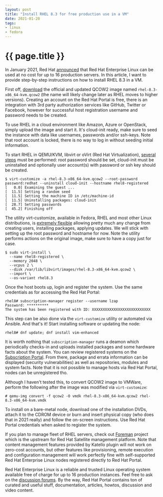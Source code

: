 ```yaml
---
layout: post
title: "Install RHEL 8.3 for free production use in a VM"
date: 2021-01-20
tags:
- linux
- fedora
---
```

{{ page.title }}
================

In January 2021, Red Hat
[announced](https://www.redhat.com/en/blog/new-year-new-red-hat-enterprise-linux-programs-easier-ways-access-rhel)
that Red Hat Enterprise Linux can be used at no cost for up to 16 production
servers. In this article, I want to provide step-by-step instructions on how to
install RHEL 8.3 in a VM.

First off, [download](https://access.redhat.com/downloads) the official and
updated QCOW2 image named `rhel-8.3-x86_64-kvm.qcow2` (the name will likely
change later as RHEL moves to higher versions). Creating an account on the Red
Hat Portal is free, there is an integration with 3rd party authorization
services like GitHub, Twitter or Facebook, however for successful host
registration username and password needs to be created.

To use RHEL in a cloud environment like Amazon, Azure or OpenStack, simply
upload the image and start it. It's cloud-init ready, make sure to seed the
instance with data like usernames, passwords and/or ssh-keys. Note that root
account is locked, there is no way to log in without seeding initial
information.

To start RHEL in QEMU/KVM, libvirt or oVirt (Red Hat Virtualization), [several
steps](https://access.redhat.com/solutions/641193) must be performed: root
password should be set, cloud-init must be uninstalled and optionally user
account(s) with password or ssh key should be created.

    $ virt-customize -a rhel-8.3-x86_64-kvm.qcow2 --root-password password:redhat --uninstall cloud-init --hostname rhel8-registered
    [   0.0] Examining the guest ...
    [  11.5] Setting a random seed
    [  11.5] Setting the machine ID in /etc/machine-id
    [  11.5] Uninstalling packages: cloud-init
    [  28.7] Setting passwords
    [  45.2] Finishing off

The utility virt-customize, available in Fedora, RHEL and most other Linux
distributions, is [extremely
flexible](https://libguestfs.org/virt-customize.1.html) allowing pretty much
any change from creating users, installing packages, applying updates. We will
stick with setting up the root password and hostname for now. Note the utility
performs actions on the original image, make sure to have a copy just for case.

    $ sudo virt-install \
      --name rhel8-registered \
      --memory 2048 \
      --vcpus 2 \
      --disk /var/lib/libvirt/images/rhel-8.3-x86_64-kvm.qcow2 \
      --import \
      --os-variant rhel8.3

Once the host boots up, login and register the system. Use the same credentials
as for accessing the Red Hat Portal:

    rhel8# subscription-manager register --username lzap
    Password: **********
    The system has been registered with ID: XXXXXXXXXXXXXXXXXXXXXXXXXXX

This step can be also done via the `virt-customize` utility or automated via
Ansible. And that's it! Start installing software or updating the node:

    rhel8# dnf update; dnf install vim-enhanced

It is worth nothing that `subscription-manager` runs a deamon which
periodically checks-in and uploads installed packages and some hardware facts
about the system. You can review registered systems on the [Subscription
Portal](https://access.redhat.com/management). From there, package and errata
information can be displayed (security vulnerabilities) as well as
repositories, modules and system facts. Note that it is not possible to manage
hosts via Red Hat Portal, nodes can be unregistered tho.

Although I haven't tested this, to convert QCOW2 image to VMWare, perform the
following after the image was modified via `virt-customize`:

    # qemu-img convert -f qcow2 -O vmdk rhel-8.3-x86_64-kvm.qcow2 rhel-8.3-x86_64-kvm.vmdk

To install on a bare-metal node, download one of the installation DVDs, attach
it to the CDROM device or burn and insert physical copy (who does that in 2021
really) and follow the on-screen instructions. Use Red Hat Portal credentials
when asked to register the system.

If you plan to manage fleet of RHEL servers, check out
[Foreman](https://theforeman.org) project which is the upstream for Red Hat
Satellite management platform. Note that content management features provided
by Katello plugin will not work on zero-cost accounts, but other features like
provisioning, remote execution and configuration management will work perfectly
fine with self-supported Red Hat Enterprise Linux nodes registered directly to
Red Hat Portal.

Red Hat Enterprise Linux is a reliable and trusted Linux operating system
available free of charge for up to 16 production instances. Feel free to ask on
the [discussion forums](https://access.redhat.com/discussions). By the way, Red
Hat Portal contains ton of curated and useful stuff, documentation, articles,
howtos, discussion and video content.
